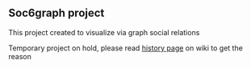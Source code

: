 ## Soc6graph project
This project created to visualize via graph social relations

Temporary project on hold, please read [history page](https://github.com/dkrushevskyi/soc6graph/wiki/History) on wiki to get the reason
